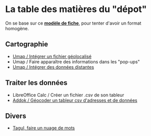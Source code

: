 # La table des matières du "dépot"
On se base sur ce **[modèle de fiche](http://www.multibao.org/infolab-cd33/datalunch/z-modele-fiche.md)**, pour tenter d'avoir un format homogène.

## Cartographie
- [Umap / Intégrer un fichier géolocalisé](http://www.multibao.org/infolab-cd33/datalunch/umap_donnees_geolocalisees.md)
- Umap / Faire apparaître des informations dans les "pop-ups"
- [Umap / Intégrer des données distantes](http://www.multibao.org/infolab-cd33/datalunch/umap_donnees_dynamiques.md)


## Traiter les données
- LibreOffice Calc / Créer un fichier .csv de son tableur
- [Addok / Géocoder un tableur csv d'adresses et de données](http://www.multibao.org/infolab-cd33/datalunch/geocodage_et_umap.md)

## Divers
- [Tagul, faire un nuage de mots](http://www.multibao.org/infolab-cd33/datalunch/tagul_nuage-de-mots.md)
